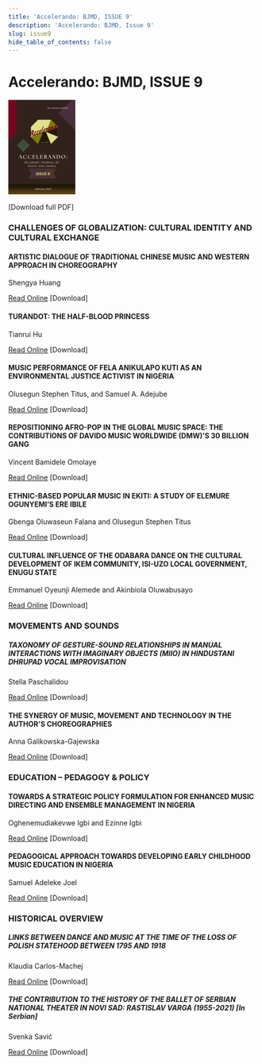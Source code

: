```yaml
---
title: 'Accelerando: BJMD, ISSUE 9'
description: 'Accelerando: BJMD, Issue 9'
slug: issue9
hide_table_of_contents: false
---
```


# Accelerando: BJMD, ISSUE 9

<!-- truncate -->


![Accelerndo: BJMD, Issue 9](./Accelerando2024.png)

[Download full PDF]

### CHALLENGES OF GLOBALIZATION: CULTURAL IDENTITY AND CULTURAL EXCHANGE

#### ARTISTIC DIALOGUE OF TRADITIONAL CHINESE MUSIC AND WESTERN APPROACH IN CHOREOGRAPHY

Shengya Huang

[Read Online](/articles/issue9/artistic-dialogue-of-traditional-chinese-music-and-western-approach-in-choreography) [Download]

#### TURANDOT: THE HALF-BLOOD PRINCESS

Tianrui Hu

[Read Online](https://docusaurus.io) [Download]

#### MUSIC PERFORMANCE OF FELA ANIKULAPO KUTI AS AN ENVIRONMENTAL JUSTICE ACTIVIST IN NIGERIA

Olusegun Stephen Titus, and Samuel A. Adejube

[Read Online](https://docusaurus.io) [Download]

#### REPOSITIONING AFRO-POP IN THE GLOBAL MUSIC SPACE: THE CONTRIBUTIONS OF DAVIDO MUSIC WORLDWIDE (DMW)’S 30 BILLION GANG

Vincent Bamidele Omolaye

[Read Online](https://docusaurus.io) [Download]

#### ETHNIC-BASED POPULAR MUSIC IN EKITI: A STUDY OF ELEMURE OGUNYEMI’S ERE IBILE

Gbenga Oluwaseun Falana and Olusegun Stephen Titus

[Read Online](https://docusaurus.io) [Download]

#### CULTURAL INFLUENCE OF THE ODABARA DANCE ON THE CULTURAL DEVELOPMENT OF IKEM COMMUNITY, ISI-UZO LOCAL GOVERNMENT, ENUGU STATE

Emmanuel Oyeunji Alemede and Akinbiola Oluwabusayo

[Read Online](https://docusaurus.io) [Download]

### MOVEMENTS AND SOUNDS

##### TAXONOMY OF GESTURE-SOUND RELATIONSHIPS IN MANUAL INTERACTIONS WITH IMAGINARY OBJECTS (MIIO) IN HINDUSTANI DHRUPAD VOCAL IMPROVISATION

Stella Paschalidou

[Read Online](https://docusaurus.io) [Download]

#### THE SYNERGY OF MUSIC, MOVEMENT AND TECHNOLOGY IN THE AUTHOR'S CHOREOGRAPHIES

Anna Galikowska-Gajewska

[Read Online](https://docusaurus.io) [Download]

### EDUCATION – PEDAGOGY & POLICY

#### TOWARDS A STRATEGIC POLICY FORMULATION FOR ENHANCED MUSIC DIRECTING AND ENSEMBLE MANAGEMENT IN NIGERIA

Oghenemudiakevwe Igbi and Ezinne Igbi

[Read Online](https://docusaurus.io) [Download]

#### PEDAGOGICAL APPROACH TOWARDS DEVELOPING EARLY CHILDHOOD MUSIC EDUCATION IN NIGERIA

Samuel Adeleke Joel

[Read Online](https://docusaurus.io) [Download]

### HISTORICAL OVERVIEW

##### LINKS BETWEEN DANCE AND MUSIC AT THE TIME OF THE LOSS OF POLISH STATEHOOD BETWEEN 1795 AND 1918

Klaudia Carlos-Machej

[Read Online](https://docusaurus.io) [Download]

##### THE CONTRIBUTION TO THE HISTORY OF THE BALLET OF SERBIAN NATIONAL THEATER IN NOVI SAD: RASTISLAV VARGA (1955-2021) [In Serbian]

Svenka Savić

[Read Online](https://docusaurus.io) [Download]
